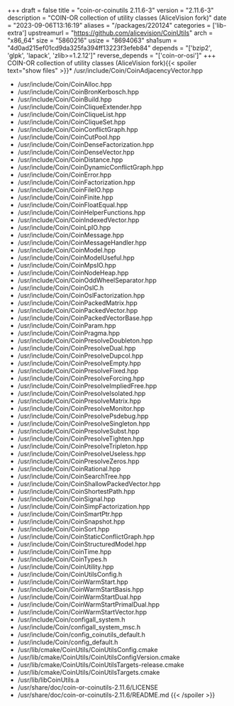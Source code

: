 +++
draft = false
title = "coin-or-coinutils 2.11.6-3"
version = "2.11.6-3"
description = "COIN-OR collection of utility classes (AliceVision fork)"
date = "2023-09-06T13:16:19"
aliases = "/packages/220124"
categories = ['lib-extra']
upstreamurl = "https://github.com/alicevision/CoinUtils"
arch = "x86_64"
size = "5860216"
usize = "8694063"
sha1sum = "4d0ad215ef01cd9da325fa394ff13223f3efeb84"
depends = "['bzip2', 'glpk', 'lapack', 'zlib>=1.2.12']"
reverse_depends = "['coin-or-osi']"
+++
COIN-OR collection of utility classes (AliceVision fork){{< spoiler text="show files" >}}* /usr/include/Coin/CoinAdjacencyVector.hpp
* /usr/include/Coin/CoinAlloc.hpp
* /usr/include/Coin/CoinBronKerbosch.hpp
* /usr/include/Coin/CoinBuild.hpp
* /usr/include/Coin/CoinCliqueExtender.hpp
* /usr/include/Coin/CoinCliqueList.hpp
* /usr/include/Coin/CoinCliqueSet.hpp
* /usr/include/Coin/CoinConflictGraph.hpp
* /usr/include/Coin/CoinCutPool.hpp
* /usr/include/Coin/CoinDenseFactorization.hpp
* /usr/include/Coin/CoinDenseVector.hpp
* /usr/include/Coin/CoinDistance.hpp
* /usr/include/Coin/CoinDynamicConflictGraph.hpp
* /usr/include/Coin/CoinError.hpp
* /usr/include/Coin/CoinFactorization.hpp
* /usr/include/Coin/CoinFileIO.hpp
* /usr/include/Coin/CoinFinite.hpp
* /usr/include/Coin/CoinFloatEqual.hpp
* /usr/include/Coin/CoinHelperFunctions.hpp
* /usr/include/Coin/CoinIndexedVector.hpp
* /usr/include/Coin/CoinLpIO.hpp
* /usr/include/Coin/CoinMessage.hpp
* /usr/include/Coin/CoinMessageHandler.hpp
* /usr/include/Coin/CoinModel.hpp
* /usr/include/Coin/CoinModelUseful.hpp
* /usr/include/Coin/CoinMpsIO.hpp
* /usr/include/Coin/CoinNodeHeap.hpp
* /usr/include/Coin/CoinOddWheelSeparator.hpp
* /usr/include/Coin/CoinOslC.h
* /usr/include/Coin/CoinOslFactorization.hpp
* /usr/include/Coin/CoinPackedMatrix.hpp
* /usr/include/Coin/CoinPackedVector.hpp
* /usr/include/Coin/CoinPackedVectorBase.hpp
* /usr/include/Coin/CoinParam.hpp
* /usr/include/Coin/CoinPragma.hpp
* /usr/include/Coin/CoinPresolveDoubleton.hpp
* /usr/include/Coin/CoinPresolveDual.hpp
* /usr/include/Coin/CoinPresolveDupcol.hpp
* /usr/include/Coin/CoinPresolveEmpty.hpp
* /usr/include/Coin/CoinPresolveFixed.hpp
* /usr/include/Coin/CoinPresolveForcing.hpp
* /usr/include/Coin/CoinPresolveImpliedFree.hpp
* /usr/include/Coin/CoinPresolveIsolated.hpp
* /usr/include/Coin/CoinPresolveMatrix.hpp
* /usr/include/Coin/CoinPresolveMonitor.hpp
* /usr/include/Coin/CoinPresolvePsdebug.hpp
* /usr/include/Coin/CoinPresolveSingleton.hpp
* /usr/include/Coin/CoinPresolveSubst.hpp
* /usr/include/Coin/CoinPresolveTighten.hpp
* /usr/include/Coin/CoinPresolveTripleton.hpp
* /usr/include/Coin/CoinPresolveUseless.hpp
* /usr/include/Coin/CoinPresolveZeros.hpp
* /usr/include/Coin/CoinRational.hpp
* /usr/include/Coin/CoinSearchTree.hpp
* /usr/include/Coin/CoinShallowPackedVector.hpp
* /usr/include/Coin/CoinShortestPath.hpp
* /usr/include/Coin/CoinSignal.hpp
* /usr/include/Coin/CoinSimpFactorization.hpp
* /usr/include/Coin/CoinSmartPtr.hpp
* /usr/include/Coin/CoinSnapshot.hpp
* /usr/include/Coin/CoinSort.hpp
* /usr/include/Coin/CoinStaticConflictGraph.hpp
* /usr/include/Coin/CoinStructuredModel.hpp
* /usr/include/Coin/CoinTime.hpp
* /usr/include/Coin/CoinTypes.h
* /usr/include/Coin/CoinUtility.hpp
* /usr/include/Coin/CoinUtilsConfig.h
* /usr/include/Coin/CoinWarmStart.hpp
* /usr/include/Coin/CoinWarmStartBasis.hpp
* /usr/include/Coin/CoinWarmStartDual.hpp
* /usr/include/Coin/CoinWarmStartPrimalDual.hpp
* /usr/include/Coin/CoinWarmStartVector.hpp
* /usr/include/Coin/configall_system.h
* /usr/include/Coin/configall_system_msc.h
* /usr/include/Coin/config_coinutils_default.h
* /usr/include/Coin/config_default.h
* /usr/lib/cmake/CoinUtils/CoinUtilsConfig.cmake
* /usr/lib/cmake/CoinUtils/CoinUtilsConfigVersion.cmake
* /usr/lib/cmake/CoinUtils/CoinUtilsTargets-release.cmake
* /usr/lib/cmake/CoinUtils/CoinUtilsTargets.cmake
* /usr/lib/libCoinUtils.a
* /usr/share/doc/coin-or-coinutils-2.11.6/LICENSE
* /usr/share/doc/coin-or-coinutils-2.11.6/README.md
{{< /spoiler >}}